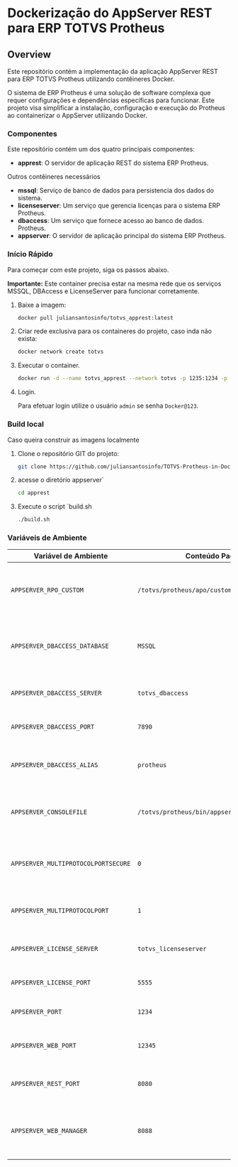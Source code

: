 # Dockerização do AppServer REST para ERP TOTVS Protheus

## Overview

Este repositório contém a implementação da aplicação AppServer REST para ERP TOTVS Protheus utilizando contêineres Docker.

O sistema de ERP Protheus é uma solução de software complexa que requer configurações e dependências específicas para funcionar. Este projeto visa simplificar a instalação, configuração e execução do Protheus ao containerizar o AppServer utilizando Docker.

### Componentes

Este repositório contém um dos quatro principais componentes:

* **apprest**: O servidor de aplicação REST do sistema ERP Protheus.

Outros contêineres necessários

* **mssql**: Serviço de banco de dados para persistencia dos dados do sistema.
* **licenseserver**: Um serviço que gerencia licenças para o sistema ERP Protheus.
* **dbaccess**: Um serviço que fornece acesso ao banco de dados.
Protheus.
* **appserver**: O servidor de aplicação principal do sistema ERP Protheus.

### Início Rápido

Para começar com este projeto, siga os passos abaixo.

**Importante:** Este container precisa estar na mesma rede que os serviços MSSQL, DBAccess e LicenseServer para funcionar corretamente.

1. Baixe a imagem:

    ```bash
    docker pull juliansantosinfo/totvs_apprest:latest
    ```

2. Criar rede exclusiva para os containeres do projeto, caso inda não exista:

    ```bash
    docker network create totvs
    ```

3. Executar o container.

    ```bash
    docker run -d --name totvs_apprest --network totvs -p 1235:1234 -p 12355:12345 -p 8089:8088 juliansantosinfo/totvs_apprest:latest
    ```

4. Login.

    Para efetuar login utilize o usuário `admin` se senha `Docker@123`.

### Build local

Caso queira construir as imagens localmente

1. Clone o repositório GIT do projeto:

    ```bash
    git clone https://github.com/juliansantosinfo/TOTVS-Protheus-in-Docker.git
    ```

2. acesse o diretório appserver`

    ```bash
    cd apprest
    ```

3. Execute o script `build.sh

    ```bash
    ./build.sh
    ```

### Variáveis de Ambiente

| Variável de Ambiente | Conteúdo Padrão | Descrição |
|---|---|---|
| `APPSERVER_RPO_CUSTOM` | `/totvs/protheus/apo/custom.rpo` | Define o caminho para o arquivo de RPO customizado do AppServer. |
| `APPSERVER_DBACCESS_DATABASE` | `MSSQL` | Define o tipo de banco de dados utilizado (ex: MSSQL, Oracle). |
| `APPSERVER_DBACCESS_SERVER` | `totvs_dbaccess` | Define o nome do host do serviço DBAccess. |
| `APPSERVER_DBACCESS_PORT` | `7890` | Define a porta do serviço DBAccess. |
| `APPSERVER_DBACCESS_ALIAS` | `protheus` | Define o alias para a conexão com o banco de dados. |
| `APPSERVER_CONSOLEFILE` | `/totvs/protheus/bin/appserver/appserver.log` | Define o caminho para o arquivo de log do AppServer. |
| `APPSERVER_MULTIPROTOCOLPORTSECURE` | `0` | Define a porta segura para o protocolo múltiplo (0 desativa a porta segura). |
| `APPSERVER_MULTIPROTOCOLPORT` | `1` | Define a porta para o protocolo múltiplo. |
| `APPSERVER_LICENSE_SERVER` | `totvs_licenseserver` | Define o nome do host do servidor de licenças. |
| `APPSERVER_LICENSE_PORT` | `5555` | Define a porta do servidor de licenças. |
| `APPSERVER_PORT` | `1234` | Define a porta principal do AppServer. |
| `APPSERVER_WEB_PORT` | `12345` | Define a porta para a interface web do AppServer. |
| `APPSERVER_REST_PORT` | `8080` | Define a porta para serviço REST do AppServer. |
| `APPSERVER_WEB_MANAGER` | `8088` | Define a porta para a interface web de gerenciamento do AppServer. |
